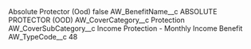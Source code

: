 <?xml version="1.0" encoding="UTF-8"?>
<CustomMetadata xmlns="http://soap.sforce.com/2006/04/metadata" xmlns:xsi="http://www.w3.org/2001/XMLSchema-instance" xmlns:xsd="http://www.w3.org/2001/XMLSchema">
    <label>Absolute Protector (Ood)</label>
    <protected>false</protected>
    <values>
        <field>AW_BenefitName__c</field>
        <value xsi:type="xsd:string">ABSOLUTE PROTECTOR (OOD)</value>
    </values>
    <values>
        <field>AW_CoverCategory__c</field>
        <value xsi:type="xsd:string">Protection</value>
    </values>
    <values>
        <field>AW_CoverSubCategory__c</field>
        <value xsi:type="xsd:string">Income Protection - Monthly Income Benefit</value>
    </values>
    <values>
        <field>AW_TypeCode__c</field>
        <value xsi:type="xsd:string">48</value>
    </values>
</CustomMetadata>

